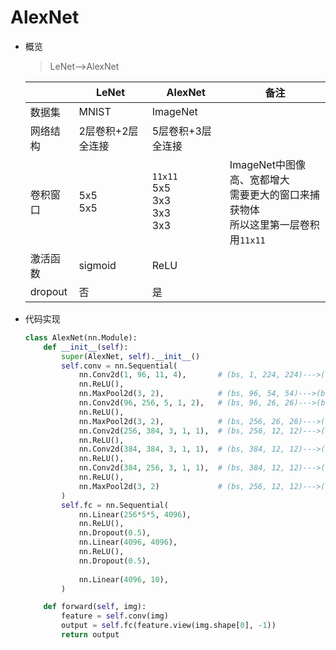 # AlexNet
- 概览
    > LeNet-->AlexNet

    ||LeNet|AlexNet|备注|
    |---|---|---|---|
    |数据集|MNIST|ImageNet||
    |网络结构|2层卷积+2层全连接|5层卷积+3层全连接||
    |卷积窗口|5x5<br>5x5|`11x11`<br>5x5<br>3x3<br>3x3<br>3x3|ImageNet中图像高、宽都增大<br>需要更大的窗口来捕获物体<br>所以这里第一层卷积用`11x11`|
    |激活函数|sigmoid|ReLU||
    |dropout|否|是||

- 代码实现
    ```python
    class AlexNet(nn.Module):
        def __init__(self):
            super(AlexNet, self).__init__()
            self.conv = nn.Sequential(
                nn.Conv2d(1, 96, 11, 4),       # (bs, 1, 224, 224)--->(bs, 96, 54, 54)
                nn.ReLU(),
                nn.MaxPool2d(3, 2),            # (bs, 96, 54, 54)--->(bs, 96, 26, 26)
                nn.Conv2d(96, 256, 5, 1, 2),   # (bs, 96, 26, 26)--->(bs, 256, 26, 26)
                nn.ReLU(),
                nn.MaxPool2d(3, 2),            # (bs, 256, 26, 26)--->(bs, 256, 12, 12)
                nn.Conv2d(256, 384, 3, 1, 1),  # (bs, 256, 12, 12)--->(bs, 384, 12, 12)
                nn.ReLU(),
                nn.Conv2d(384, 384, 3, 1, 1),  # (bs, 384, 12, 12)--->(bs, 384, 12, 12)
                nn.ReLU(),
                nn.Conv2d(384, 256, 3, 1, 1),  # (bs, 384, 12, 12)--->(bs, 256, 12, 12)
                nn.ReLU(),
                nn.MaxPool2d(3, 2)             # (bs, 256, 12, 12)--->(bs, 256, 5, 5)
            )
            self.fc = nn.Sequential(
                nn.Linear(256*5*5, 4096),
                nn.ReLU(),
                nn.Dropout(0.5),
                nn.Linear(4096, 4096),
                nn.ReLU(),
                nn.Dropout(0.5),
                
                nn.Linear(4096, 10),
            )

        def forward(self, img):
            feature = self.conv(img)
            output = self.fc(feature.view(img.shape[0], -1))
            return output
    ```